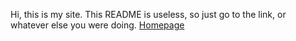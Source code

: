 Hi, this is my site. This README is useless, so just go to the link, or whatever else you were doing.
[Homepage](https://minibooga.github.io/Tech-with-Minibooga/docs/intro.html)
